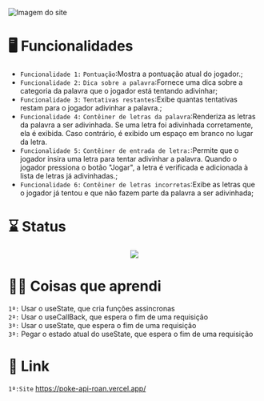 ![Imagem do site](https://github.com/GustavoRRSilva/secretWorld/assets/108638526/6b12c8b3-4088-4034-acc0-bb6f93a269bb)

# 🖥 Funcionalidades 
- `Funcionalidade 1:` `Pontuação`:Mostra a pontuação atual do jogador.;
- `Funcionalidade 2:` `Dica sobre a palavra`:Fornece uma dica sobre a categoria da palavra que o jogador está tentando adivinhar;
- `Funcionalidade 3:` `Tentativas restantes`:Exibe quantas tentativas restam para o jogador adivinhar a palavra.;
- `Funcionalidade 4:` `Contêiner de letras da palavra`:Renderiza as letras da palavra a ser adivinhada. Se uma letra foi adivinhada corretamente, ela é exibida. Caso contrário, é exibido um espaço em branco no lugar da letra.
- `Funcionalidade 5:` `Contêiner de entrada de letra:`:Permite que o jogador insira uma letra para tentar adivinhar a palavra. Quando o jogador pressiona o botão "Jogar", a letra é verificada e adicionada à lista de letras já adivinhadas.;
- `Funcionalidade 6:` `Contêiner de letras incorretas`:Exibe as letras que o jogador já tentou e que não fazem parte da palavra a ser adivinhada;

# ⌛ Status 
<p align="center">
<img src="http://img.shields.io/static/v1?label=STATUS&message=Finalizado&color=GREEN&style=for-the-badge"/>
</p>

# 👨‍💻 Coisas que aprendi 
`1ª:` Usar o useState, que cria funções assincronas <br>
`2ª:` Usar o useCallBack, que espera o fim de uma requisição <br>
`3ª:` Usar o useState, que espera o fim de uma requisição <br>
`3ª:` Pegar o estado atual do useState, que espera o fim de uma requisição <br>

# 🔗 Link 
`1ª:Site` https://poke-api-roan.vercel.app/ <br>
